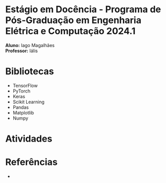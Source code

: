 # Estágio em Docência - Programa de Pós-Graduação em Engenharia Elétrica e Computação 2024.1

**Aluno:** Iago Magalhães <br>
**Professor:** Iális 

# Bibliotecas
- TensorFlow
- PyTorch
- Keras
- Scikit Learning
- Pandas
- Matplotlib
- Numpy

# Atividades

# Referências
- []()
